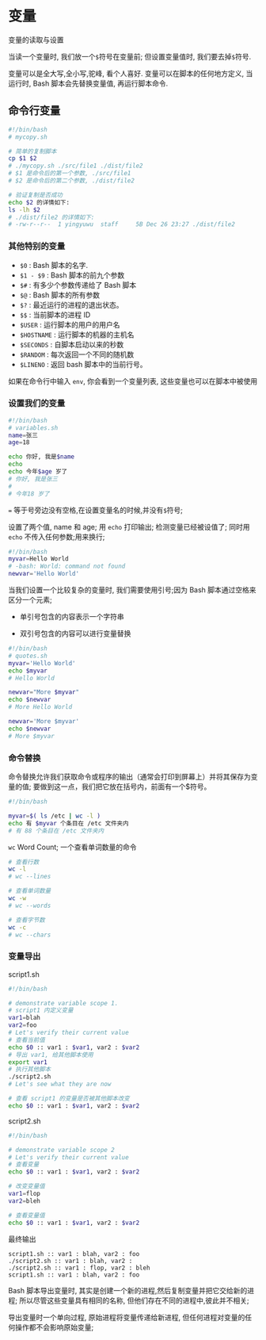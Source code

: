 # 变量

变量的读取与设置

当读一个变量时, 我们放一个`$`符号在变量前;
但设置变量值时, 我们要去掉`$`符号.

变量可以是全大写,全小写,驼峰, 看个人喜好.
变量可以在脚本的任何地方定义, 当运行时, Bash 脚本会先替换变量值, 再运行脚本命令.

## 命令行变量

```bash
#!/bin/bash
# mycopy.sh

# 简单的复制脚本
cp $1 $2
# ./mycopy.sh ./src/file1 ./dist/file2
# $1 是命令后的第一个参数, ./src/file1
# $2 是命令后的第二个参数, ./dist/file2

# 验证复制是否成功
echo $2 的详情如下:
ls -lh $2
# ./dist/file2 的详情如下:
# -rw-r--r--  1 yingyuwu  staff     5B Dec 26 23:27 ./dist/file2
```

### 其他特别的变量

* `$0` : Bash 脚本的名字.
* `$1 - $9` : Bash 脚本的前九个参数
* `$#` : 有多少个参数传递给了 Bash 脚本
* `$@` : Bash 脚本的所有参数
* `$?` : 最近运行的进程的退出状态。
* `$$` : 当前脚本的进程 ID
* `$USER` : 运行脚本的用户的用户名
* `$HOSTNAME` : 运行脚本的机器的主机名
* `$SECONDS` : 自脚本启动以来的秒数
* `$RANDOM` : 每次返回一个不同的随机数
* `$LINENO` : 返回 bash 脚本中的当前行号。

如果在命令行中输入 `env`, 你会看到一个变量列表, 这些变量也可以在脚本中被使用

### 设置我们的变量

```bash
#!/bin/bash
# variables.sh
name=张三
age=18

echo 你好, 我是$name
echo
echo 今年$age 岁了
# 你好, 我是张三
#
# 今年18 岁了
```

`=` 等于号旁边没有空格,在设置变量名的时候,并没有`$`符号;

设置了两个值, name 和 age;
用 `echo` 打印输出; 检测变量已经被设值了;
同时用 `echo` 不传入任何参数;用来换行;

```bash
#!/bin/bash
myvar=Hello World
# -bash: World: command not found
newvar='Hello World'
```

当我们设置一个比较复杂的变量时, 我们需要使用引号;因为 Bash 脚本通过空格来区分一个元素;

* 单引号包含的内容表示一个字符串

* 双引号包含的内容可以进行变量替换

```bash
#!/bin/bash
# quotes.sh
myvar='Hello World'
echo $myvar
# Hello World

newvar="More $myvar"
echo $newvar
# More Hello World

newvar='More $myvar'
echo $newvar
# More $myvar
```

### 命令替换

命令替换允许我们获取命令或程序的输出（通常会打印到屏幕上）并将其保存为变量的值;
要做到这一点，我们把它放在括号内，前面有一个$符号。

```bash
#!/bin/bash

myvar=$( ls /etc | wc -l )
echo 有 $myvar 个条目在 /etc 文件夹内
# 有 88 个条目在 /etc 文件夹内
```

`wc` Word Count; 一个查看单词数量的命令

```bash
# 查看行数
wc -l
# wc --lines

# 查看单词数量
wc -w
# wc --words

# 查看字节数
wc -c
# wc --chars
```

### 变量导出

script1.sh

```bash
#!/bin/bash

# demonstrate variable scope 1.
# script1 内定义变量
var1=blah
var2=foo
# Let's verify their current value
# 查看当前值
echo $0 :: var1 : $var1, var2 : $var2
# 导出 var1, 给其他脚本使用
export var1
# 执行其他脚本
./script2.sh
# Let's see what they are now

# 查看 script1 的变量是否被其他脚本改变
echo $0 :: var1 : $var1, var2 : $var2
```

script2.sh

```bash
#!/bin/bash

# demonstrate variable scope 2
# Let's verify their current value
# 查看变量
echo $0 :: var1 : $var1, var2 : $var2

# 改变变量值
var1=flop
var2=bleh

# 查看变量值
echo $0 :: var1 : $var1, var2 : $var2
```

最终输出

```text
script1.sh :: var1 : blah, var2 : foo
./script2.sh :: var1 : blah, var2 :
./script2.sh :: var1 : flop, var2 : bleh
script1.sh :: var1 : blah, var2 : foo
```

Bash 脚本导出变量时, 其实是创建一个新的进程,然后复制变量并把它交给新的进程;
所以尽管这些变量具有相同的名称, 但他们存在不同的进程中,彼此并不相关;

导出变量时一个单向过程, 原始进程将变量传递给新进程, 但任何进程对变量的任何操作都不会影响原始变量;
